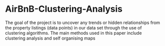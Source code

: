 # AirBnB-Clustering-Analysis

The goal of the project is to uncover any trends or hidden relationships from the property listings (data points) in our data set through the use of clustering algorithms. The main methods used in this paper include clustering analysis and self organising maps
